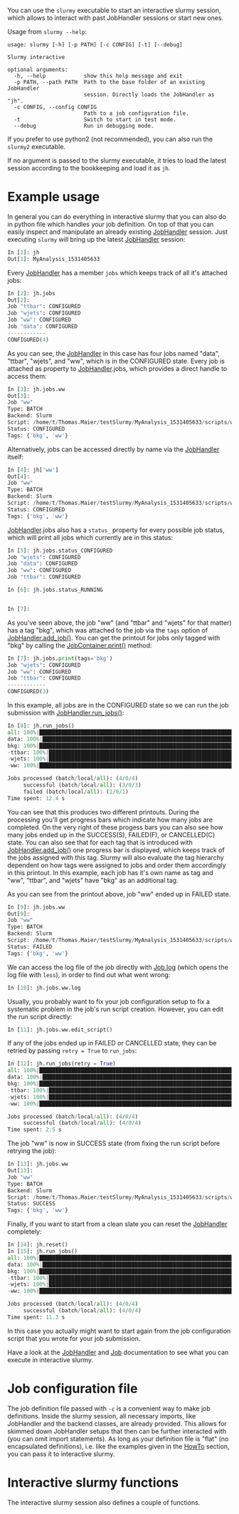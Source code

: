 You can use the `slurmy` executable to start an interactive slurmy session, which allows to interact with past JobHandler sessions or start new ones.

Usage from `slurmy --help`:

```shell
usage: slurmy [-h] [-p PATH] [-c CONFIG] [-t] [--debug]

Slurmy interactive

optional arguments:
  -h, --help            show this help message and exit
  -p PATH, --path PATH  Path to the base folder of an existing JobHandler
                        session. Directly loads the JobHandler as "jh".
  -c CONFIG, --config CONFIG
                        Path to a job configuration file.
  -t                    Switch to start in test mode.
  --debug               Run in debugging mode.
```

If you prefer to use python2 (not recommended), you can also run the `slurmy2` executable.

If no argument is passed to the slurmy executable, it tries to load the latest session according to the bookkeeping and load it as `jh`.

# Example usage

In general you can do everything in interactive slurmy that you can also do in python file which handles your job definition. On top of that you can easily inspect and manipulate an already existing [JobHandler](classes/JobHandler.md) session. Just executing `slurmy` will bring up the latest [JobHandler](classes/JobHandler.md) session:

```python
In [1]: jh
Out[1]: MyAnalysis_1531405633
```

Every [JobHandler](classes/JobHandler.md) has a member `jobs` which keeps track of all it's attached jobs:

```python
In [2]: jh.jobs
Out[2]: 
Job "ttbar": CONFIGURED
Job "wjets": CONFIGURED
Job "ww": CONFIGURED
Job "data": CONFIGURED
------------
CONFIGURED(4)
```

As you can see, the [JobHandler](classes/JobHandler.md) in this case has four jobs named "data", "ttbar", "wjets", and "ww", which is in the CONFIGURED state. Every job is attached as property to [JobHandler](classes/JobHandler.md).jobs, which provides a direct handle to access them:

```python
In [3]: jh.jobs.ww
Out[3]: 
Job "ww"
Type: BATCH
Backend: Slurm
Script: /home/t/Thomas.Maier/testSlurmy/MyAnalysis_1531405633/scripts/ww
Status: CONFIGURED
Tags: {'bkg', 'ww'}
```

Alternatively, jobs can be accessed directly by name via the [JobHandler](classes/JobHandler.md) itself:

```python
In [4]: jh['ww']
Out[4]: 
Job "ww"
Type: BATCH
Backend: Slurm
Script: /home/t/Thomas.Maier/testSlurmy/MyAnalysis_1531405633/scripts/ww
Status: CONFIGURED
Tags: {'bkg', 'ww'}
```

[JobHandler](classes/JobHandler.md).jobs also has a `status_` property for every possible job status, which will print all jobs which currently are in this status:

```python
In [5]: jh.jobs.status_CONFIGURED
Job "wjets": CONFIGURED
Job "data": CONFIGURED
Job "ww": CONFIGURED
Job "ttbar": CONFIGURED

In [6]: jh.jobs.status_RUNNING


In [7]:
```

As you've seen above, the job "ww" (and "ttbar" and "wjets" for that matter) has a tag "bkg", which was attached to the job via the `tags` option of [JobHandler.add_job()](classes/JobHandler.md#add_job). You can get the printout for jobs only tagged with "bkg" by calling the [JobContainer.print()](classes/JobContainer.md#print) method:

```python
In [7]: jh.jobs.print(tags='bkg')
Job "wjets": CONFIGURED
Job "ww": CONFIGURED
Job "ttbar": CONFIGURED
------------
CONFIGURED(3)
```

In this example, all jobs are in the CONFIGURED state so we can run the job submission with [JobHandler.run_jobs()](classes/JobHandler.md#run_jobs):

```python
In [8]: jh.run_jobs()
all: 100%|██████████████████████████████████████████████████████████████| 4/4 [, S=3, F=1, C=0]
data: 100%|█████████████████████████████████████████████████████████████| 1/1 [, S=1, F=0, C=0]
bkg: 100%|██████████████████████████████████████████████████████████████| 3/3 [, S=2, F=1, C=0]
-ttbar: 100%|███████████████████████████████████████████████████████████| 1/1 [, S=1, F=0, C=0]
-wjets: 100%|███████████████████████████████████████████████████████████| 1/1 [, S=1, F=0, C=0]
-ww: 100%|██████████████████████████████████████████████████████████████| 1/1 [, S=0, F=1, C=0]

Jobs processed (batch/local/all): (4/0/4)
     successful (batch/local/all): (3/0/3)
     failed (batch/local/all): (1/0/1)
Time spent: 12.4 s
```

You can see that this produces two different printouts. During the processing you'll get progress bars which indicate how many jobs are completed. On the very right of these progess bars you can also see how many jobs ended up in the SUCCESS(S), FAILED(F), or CANCELLED(C) state. You can also see that for each tag that is introduced with [JobHandler.add_job()](classes/JobHandler.md#add_job) one progress bar is displayed, which keeps track of the jobs assigned with this tag. Slurmy will also evaluate the tag hierarchy dependent on how tags were assigned to jobs and order them accordingly in this printout. In this example, each job has it's own name as tag and "ww", "ttbar", and "wjets" have "bkg" as an additional tag.

As you can see from the printout above, job "ww" ended up in FAILED state.

```python
In [9]: jh.jobs.ww
Out[9]: 
Job "ww"
Type: BATCH
Backend: Slurm
Script: /home/t/Thomas.Maier/testSlurmy/MyAnalysis_1531405633/scripts/ww
Status: FAILED
Tags: {'bkg', 'ww'}
```

We can access the log file of the job directly with [Job.log](classes/Job.md#log) (which opens the log file with `less`), in order to find out what went wrong:

```python
In [10]: jh.jobs.ww.log
```

Usually, you probably want to fix your job configuration setup to fix a systematic problem in the job's run script creation. However, you can edit the run script directly:

```python
In [11]: jh.jobs.ww.edit_script()
```

If any of the jobs ended up in FAILED or CANCELLED state, they can be retried by passing `retry = True` to `run_jobs`:

```python
In [12]: jh.run_jobs(retry = True)
all: 100%|██████████████████████████████████████████████████████████████| 4/4 [, S=4, F=0, C=0]
data: 100%|█████████████████████████████████████████████████████████████| 1/1 [, S=1, F=0, C=0]
bkg: 100%|██████████████████████████████████████████████████████████████| 3/3 [, S=3, F=0, C=0]
-ttbar: 100%|███████████████████████████████████████████████████████████| 1/1 [, S=1, F=0, C=0]
-wjets: 100%|███████████████████████████████████████████████████████████| 1/1 [, S=1, F=0, C=0]
-ww: 100%|██████████████████████████████████████████████████████████████| 1/1 [, S=1, F=0, C=0]

Jobs processed (batch/local/all): (4/0/4)
     successful (batch/local/all): (4/0/4)
Time spent: 2.5 s
```

The job "ww" is now in SUCCESS state (from fixing the run script before retrying the job):

```python
In [13]: jh.jobs.ww
Out[13]: 
Job "ww"
Type: BATCH
Backend: Slurm
Script: /home/t/Thomas.Maier/testSlurmy/MyAnalysis_1531405633/scripts/ww
Status: SUCCESS
Tags: {'bkg', 'ww'}
```

Finally, if you want to start from a clean slate you can reset the [JobHandler](classes/JobHandler.md) completely:

```python
In [14]: jh.reset()
In [15]: jh.run_jobs()
all: 100%|██████████████████████████████████████████████████████████████| 4/4 [, S=4, F=0, C=0]
data: 100%|█████████████████████████████████████████████████████████████| 1/1 [, S=1, F=0, C=0]
bkg: 100%|██████████████████████████████████████████████████████████████| 3/3 [, S=3, F=0, C=0]
-ttbar: 100%|███████████████████████████████████████████████████████████| 1/1 [, S=1, F=0, C=0]
-wjets: 100%|███████████████████████████████████████████████████████████| 1/1 [, S=1, F=0, C=0]
-ww: 100%|██████████████████████████████████████████████████████████████| 1/1 [, S=1, F=0, C=0]

Jobs processed (batch/local/all): (4/0/4)
     successful (batch/local/all): (4/0/4)
Time spent: 11.3 s
```

In this case you actually might want to start again from the job configuration script that you wrote for your job submission.

Have a look at the [JobHandler](classes/JobHandler.md) and [Job](classes/Job.md) documentation to see what you can execute in interactive slurmy.

# Job configuration file

The job definition file passed with `-c` is a convenient way to make job definitions. Inside the slurmy session, all necessary imports, like JobHandler and the backend classes, are already provided. This allows for skimmed down JobHandler setups that then can be further interacted with (you can omit import statements). As long as your definition file is "flat" (no encapsulated definitions), i.e. like the examples given in the [HowTo](howto.md) section, you can pass it to interactive slurmy.

# Interactive slurmy functions

The interactive slurmy session also defines a couple of functions.